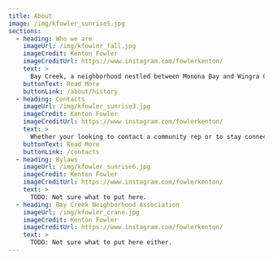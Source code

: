 ```yaml
---
title: About
image: /img/kfowler_sunrise5.jpg
sections:
  - heading: Who we are
    imageUrl: /img/kfowler_fall.jpg
    imageCredit: Kenton Fowler
    imageCreditUrl: https://www.instagram.com/fowlerkenton/
    text: >
      Bay Creek, a neighborhood nestled between Monona Bay and Wingra Creek located on the near south side of Madison, Wisconsin. The name Bay Creek was chosen to reflect the fact that the borders of this neighborhood are almost entirely water.
    buttonText: Read More
    buttonLink: /about/history
  - heading: Contacts
    imageUrl: /img/kfowler_sunrise3.jpg
    imageCredit: Kenton Fowler
    imageCreditUrl: https://www.instagram.com/fowlerkenton/
    text: >
      Whether your looking to contact a community rep or to stay connected with the neighborhood, check out our contacts page for the latest.
    buttonText: Read More
    buttonLink: /contacts
  - heading: Bylaws
    imageUrl: /img/kfowler_sunrise6.jpg
    imageCredit: Kenton Fowler
    imageCreditUrl: https://www.instagram.com/fowlerkenton/
    text: >
      TODO: Not sure what to put here.
  - heading: Bay Creek Neighborhood Association
    imageUrl: /img/kfowler_crane.jpg
    imageCredit: Kenton Fowler
    imageCreditUrl: https://www.instagram.com/fowlerkenton/
    text: >
      TODO: Not sure what to put here either.
---
```


